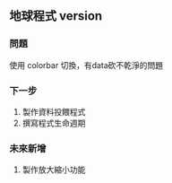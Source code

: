 ## 地球程式 version
### 問題
使用 colorbar 切換，有data砍不乾淨的問題
### 下一步
1. 製作資料投餵程式
2. 撰寫程式生命週期
### 未來新增
1. 製作放大縮小功能


